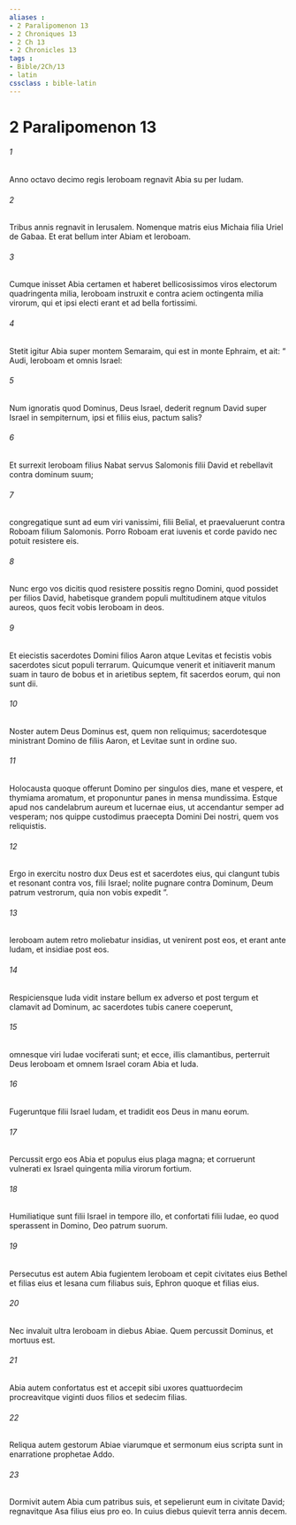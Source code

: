 ```yaml
---
aliases : 
- 2 Paralipomenon 13
- 2 Chroniques 13
- 2 Ch 13
- 2 Chronicles 13
tags : 
- Bible/2Ch/13
- latin
cssclass : bible-latin
---
```


# 2 Paralipomenon 13

###### 1
Anno octavo decimo regis Ieroboam regnavit Abia su per Iudam. 
###### 2
Tribus annis regnavit in Ierusalem. Nomenque matris eius Michaia filia Uriel de Gabaa. Et erat bellum inter Abiam et Ieroboam. 
###### 3
Cumque inisset Abia certamen et haberet bellicosissimos viros electorum quadringenta milia, Ieroboam instruxit e contra aciem octingenta milia virorum, qui et ipsi electi erant et ad bella fortissimi.
###### 4
Stetit igitur Abia super montem Semaraim, qui est in monte Ephraim, et ait: “ Audi, Ieroboam et omnis Israel: 
###### 5
Num ignoratis quod Dominus, Deus Israel, dederit regnum David super Israel in sempiternum, ipsi et filiis eius, pactum salis? 
###### 6
Et surrexit Ieroboam filius Nabat servus Salomonis filii David et rebellavit contra dominum suum; 
###### 7
congregatique sunt ad eum viri vanissimi, filii Belial, et praevaluerunt contra Roboam filium Salomonis. Porro Roboam erat iuvenis et corde pavido nec potuit resistere eis. 
###### 8
Nunc ergo vos dicitis quod resistere possitis regno Domini, quod possidet per filios David, habetisque grandem populi multitudinem atque vitulos aureos, quos fecit vobis Ieroboam in deos. 
###### 9
Et eiecistis sacerdotes Domini filios Aaron atque Levitas et fecistis vobis sacerdotes sicut populi terrarum. Quicumque venerit et initiaverit manum suam in tauro de bobus et in arietibus septem, fit sacerdos eorum, qui non sunt dii. 
###### 10
Noster autem Deus Dominus est, quem non reliquimus; sacerdotesque ministrant Domino de filiis Aaron, et Levitae sunt in ordine suo. 
###### 11
Holocausta quoque offerunt Domino per singulos dies, mane et vespere, et thymiama aromatum, et proponuntur panes in mensa mundissima. Estque apud nos candelabrum aureum et lucernae eius, ut accendantur semper ad vesperam; nos quippe custodimus praecepta Domini Dei nostri, quem vos reliquistis. 
###### 12
Ergo in exercitu nostro dux Deus est et sacerdotes eius, qui clangunt tubis et resonant contra vos, filii Israel; nolite pugnare contra Dominum, Deum patrum vestrorum, quia non vobis expedit ”.
###### 13
Ieroboam autem retro moliebatur insidias, ut venirent post eos, et erant ante Iudam, et insidiae post eos. 
###### 14
Respiciensque Iuda vidit instare bellum ex adverso et post tergum et clamavit ad Dominum, ac sacerdotes tubis canere coeperunt, 
###### 15
omnesque viri Iudae vociferati sunt; et ecce, illis clamantibus, perterruit Deus Ieroboam et omnem Israel coram Abia et Iuda. 
###### 16
Fugeruntque filii Israel Iudam, et tradidit eos Deus in manu eorum. 
###### 17
Percussit ergo eos Abia et populus eius plaga magna; et corruerunt vulnerati ex Israel quingenta milia virorum fortium. 
###### 18
Humiliatique sunt filii Israel in tempore illo, et confortati filii Iudae, eo quod sperassent in Domino, Deo patrum suorum. 
###### 19
Persecutus est autem Abia fugientem Ieroboam et cepit civitates eius Bethel et filias eius et Iesana cum filiabus suis, Ephron quoque et filias eius. 
###### 20
Nec invaluit ultra Ieroboam in diebus Abiae. Quem percussit Dominus, et mortuus est.
###### 21
Abia autem confortatus est et accepit sibi uxores quattuordecim procreavitque viginti duos filios et sedecim filias. 
###### 22
Reliqua autem gestorum Abiae viarumque et sermonum eius scripta sunt in enarratione prophetae Addo. 
###### 23
Dormivit autem Abia cum patribus suis, et sepelierunt eum in civitate David; regnavitque Asa filius eius pro eo. In cuius diebus quievit terra annis decem.
